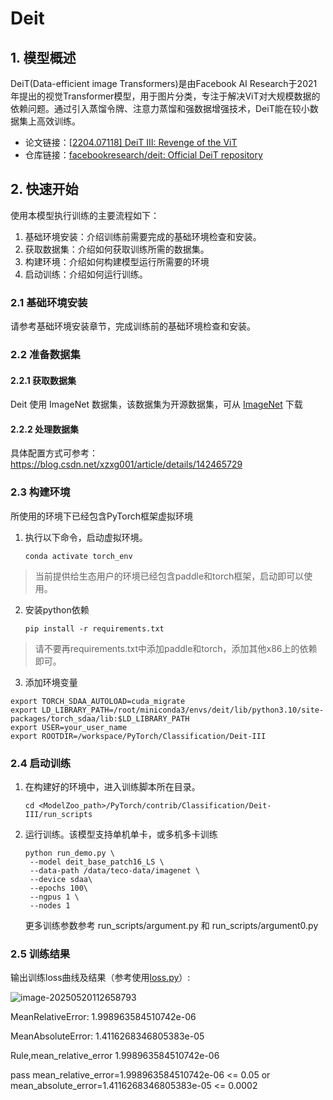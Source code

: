 
# Deit
## 1. 模型概述
DeiT(Data-efficient image Transformers)是由Facebook AI Research于2021年提出的视觉Transformer模型，用于图片分类，专注于解决ViT对大规模数据的依赖问题。通过引入蒸馏令牌、注意力蒸馏和强数据增强技术，DeiT能在较小数据集上高效训练。

- 论文链接：[[2204.07118\] DeiT III: Revenge of the ViT](https://arxiv.org/abs/2204.07118)
- 仓库链接：[facebookresearch/deit: Official DeiT repository](https://github.com/facebookresearch/deit)

## 2. 快速开始
使用本模型执行训练的主要流程如下：
1. 基础环境安装：介绍训练前需要完成的基础环境检查和安装。
2. 获取数据集：介绍如何获取训练所需的数据集。
3. 构建环境：介绍如何构建模型运行所需要的环境
4. 启动训练：介绍如何运行训练。

### 2.1 基础环境安装

请参考基础环境安装章节，完成训练前的基础环境检查和安装。

### 2.2 准备数据集
#### 2.2.1 获取数据集
Deit 使用 ImageNet 数据集，该数据集为开源数据集，可从 [ImageNet](https://image-net.org/) 下载

#### 2.2.2 处理数据集
具体配置方式可参考：https://blog.csdn.net/xzxg001/article/details/142465729


### 2.3 构建环境

所使用的环境下已经包含PyTorch框架虚拟环境
1. 执行以下命令，启动虚拟环境。
    ```
    conda activate torch_env
    ```

>  当前提供给生态用户的环境已经包含paddle和torch框架，启动即可以使用。
2. 安装python依赖
    ```
    pip install -r requirements.txt
    ```
> 请不要再requirements.txt中添加paddle和torch，添加其他x86上的依赖即可。
3. 添加环境变量

```
export TORCH_SDAA_AUTOLOAD=cuda_migrate
export LD_LIBRARY_PATH=/root/miniconda3/envs/deit/lib/python3.10/site-packages/torch_sdaa/lib:$LD_LIBRARY_PATH
export USER=your_user_name
export ROOTDIR=/workspace/PyTorch/Classification/Deit-III
```

### 2.4 启动训练

1. 在构建好的环境中，进入训练脚本所在目录。
    ```
    cd <ModelZoo_path>/PyTorch/contrib/Classification/Deit-III/run_scripts
    ```

2. 运行训练。该模型支持单机单卡，或多机多卡训练

    ```
    python run_demo.py \
     --model deit_base_patch16_LS \
     --data-path /data/teco-data/imagenet \
     --device sdaa\
     --epochs 100\
     --ngpus 1 \
     --nodes 1
   ```
    更多训练参数参考 run_scripts/argument.py 和 run_scripts/argument0.py

### 2.5 训练结果
输出训练loss曲线及结果（参考使用[loss.py](./run_scripts/loss.py)）: 

![image-20250520112658793](./images/image-20250520112658793.png)

MeanRelativeError: 1.998963584510742e-06

MeanAbsoluteError: 1.4116268346805383e-05

Rule,mean_relative_error 1.998963584510742e-06

pass mean_relative_error=1.998963584510742e-06 <= 0.05 or mean_absolute_error=1.4116268346805383e-05 <= 0.0002